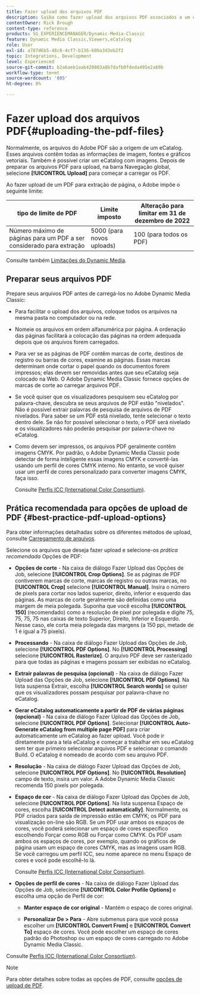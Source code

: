 ```yaml
---
title: Fazer upload dos arquivos PDF
description: Saiba como fazer upload dos arquivos PDF associados a um eCatalog no Adobe Dynamic Media Classic.
contentOwner: Rick Brough
content-type: reference
products: SG_EXPERIENCEMANAGER/Dynamic-Media-Classic
feature: Dynamic Media Classic,Viewers,eCatalog
role: User
exl-id: a787d6b5-48c8-4cf7-b136-60ba3d3eb2f2
topic: Integrations, Development
level: Experienced
source-git-commit: b2a6aeb1aab420803a8b7dafb0fdeda495e2a69b
workflow-type: tm+mt
source-wordcount: '805'
ht-degree: 0%

---
```


# Fazer upload dos arquivos PDF{#uploading-the-pdf-files}

Normalmente, os arquivos do Adobe PDF são a origem de um eCatalog. Esses arquivos contêm todas as informações de imagem, fontes e gráficos vetoriais. Também é possível criar um eCatalog com imagens. Depois de preparar os arquivos PDF para upload, na barra Navegação global, selecione **[!UICONTROL Upload]** para começar a carregar os PDF.

Ao fazer upload de um PDF para extração de página, o Adobe impõe o seguinte limite:

| tipo de limite de PDF | Limite imposto | Alteração para limitar em 31 de dezembro de 2022 |
| --- | --- | --- |
| Número máximo de páginas para um PDF a ser considerado para extração | 5000 (para novos uploads) | 100 (para todos os PDF) |

Consulte também [Limitações do Dynamic Media](/help/using/limitations.md).

## Preparar seus arquivos PDF

Prepare seus arquivos PDF antes de carregá-los no Adobe Dynamic Media Classic:

* Para facilitar o upload dos arquivos, coloque todos os arquivos na mesma pasta no computador ou na rede.
* Nomeie os arquivos em ordem alfanumérica por página. A ordenação das páginas facilitará a colocação das páginas na ordem adequada depois que os arquivos forem carregados.
* Para ver se as páginas de PDF contêm marcas de corte, destinos de registro ou barras de cores, examine as páginas. Essas marcas determinam onde cortar o papel quando os documentos forem impressos; elas devem ser removidas antes que seu eCatalog seja colocado na Web. O Adobe Dynamic Media Classic fornece opções de marcas de corte ao carregar arquivos PDF.
* Se você quiser que os visualizadores pesquisem seu eCatalog por palavra-chave, descubra se seus arquivos de PDF estão &quot;nivelados&quot;. Não é possível extrair palavras de pesquisa de arquivos de PDF nivelados. Para saber se um PDF está nivelado, tente selecionar o texto dentro dele. Se não for possível selecionar o texto, o PDF será nivelado e os visualizadores não poderão pesquisar por palavra-chave no eCatalog.
* Como devem ser impressos, os arquivos PDF geralmente contêm imagens CMYK. Por padrão, o Adobe Dynamic Media Classic pode detectar de forma inteligente essas imagens CMYK e convertê-las usando um perfil de cores CMYK interno. No entanto, se você quiser usar um perfil de cores personalizado para converter imagens CMYK, faça isso.

  Consulte [Perfis ICC (International Color Consortium)](icc-profiles.md#icc_profiles).

## Prática recomendada para opções de upload de PDF {#best-practice-pdf-upload-options}

Para obter informações detalhadas sobre os diferentes métodos de upload, consulte [Carregamento de arquivos](uploading-files.md#uploading_your_files).

Selecione os arquivos que deseja fazer upload e selecione-os *prática recomendada* Opções de PDF:

* **Opções de corte** - Na caixa de diálogo Fazer Upload das Opções de Job, selecione **[!UICONTROL Crop Options]**. Se as páginas de PDF contiverem marcas de corte, marcas de registro ou outras marcas, no **[!UICONTROL Crop]** selecione **[!UICONTROL Manual]**. Insira o número de pixels para cortar nos lados superior, direito, inferior e esquerdo das páginas. As marcas de corte geralmente são definidas como uma margem de meia polegada. Suponha que você escolha **[!UICONTROL 150]** (recomendado) como a resolução de pixel por polegada e digite 75, 75, 75, 75 nas caixas de texto Superior, Direito, Inferior e Esquerdo. Nesse caso, ele corta meia polegada das margens (a 150 ppi, metade de 1 é igual a 75 pixels).

* **Processando** - Na caixa de diálogo Fazer Upload das Opções de Job, selecione **[!UICONTROL PDF Options]**. No **[!UICONTROL Processing]** selecione **[!UICONTROL Rasterize]**. O arquivo PDF deve ser rasterizado para que todas as páginas e imagens possam ser exibidas no eCatalog.

* **Extrair palavras de pesquisa (opcional)** - Na caixa de diálogo Fazer Upload das Opções de Job, selecione **[!UICONTROL PDF Options]**. Na lista suspensa Extrair, escolha **[!UICONTROL Search words]** se quiser que os visualizadores possam pesquisar por palavra-chave no eCatalog.

* **Gerar eCatalog automaticamente a partir de PDF de várias páginas (opcional)** - Na caixa de diálogo Fazer Upload das Opções de Job, selecione **[!UICONTROL PDF Options]**. Selecionar **[!UICONTROL Auto-Generate eCatalog from multiple page PDF]** para criar automaticamente um eCatalog ao fazer upload. Você pode ir diretamente para a tela eCatalog e começar a trabalhar em seu eCatalog sem ter que primeiro selecionar arquivos PDF e selecionar o comando Build. O eCatalog é nomeado de acordo com seu arquivo PDF.

* **Resolução** - Na caixa de diálogo Fazer Upload das Opções de Job, selecione **[!UICONTROL PDF Options]**. No **[!UICONTROL Resolution]** campo de texto, insira um valor. A Adobe Dynamic Media Classic recomenda 150 pixels por polegada.

* **Espaço de cor** - Na caixa de diálogo Fazer Upload das Opções de Job, selecione **[!UICONTROL PDF Options]**. Na lista suspensa Espaço de cores, escolha **[!UICONTROL Detect automatically]**. Normalmente, os PDF criados para saída de impressão estão em CMYK; os PDF para visualização on-line são RGB. Se um PDF usar ambos os espaços de cores, você poderá selecionar um espaço de cores específico escolhendo Forçar como RGB ou Forçar como CMYK. Os PDF usam ambos os espaços de cores, por exemplo, quando os gráficos de página usam um espaço de cores CMYK, mas as imagens usam RGB. Se você carregou um perfil ICC, seu nome aparece no menu Espaço de cores e você pode escolhê-lo lá.

  Consulte [Perfis ICC (International Color Consortium)](/help/using/icc-profiles.md).

* **Opções de perfil de cores** - Na caixa de diálogo Fazer Upload das Opções de Job, selecione **[!UICONTROL Color Profile Options]** e escolha uma opção de Perfil de cor:

   * **Manter espaço de cor original** - Mantém o espaço de cores original.

   * **Personalizar De > Para** - Abre submenus para que você possa escolher um **[!UICONTROL Convert From]** e **[!UICONTROL Convert To]** espaço de cores. Você pode escolher um espaço de cores padrão do Photoshop ou um espaço de cores carregado no Adobe Dynamic Media Classic.

<!-- * **Convert To SRGB** - Converts to SRGB (Standard Red Green Blue). SRGB is the recommended color space for displaying images on web pages. -->

Consulte [Perfis ICC (International Color Consortium)](icc-profiles.md#icc_profiles).

>[!NOTE]
>
>Para obter detalhes sobre todas as opções de PDF, consulte [opções de upload de PDF](pdfs.md#pdf_upload_options).
